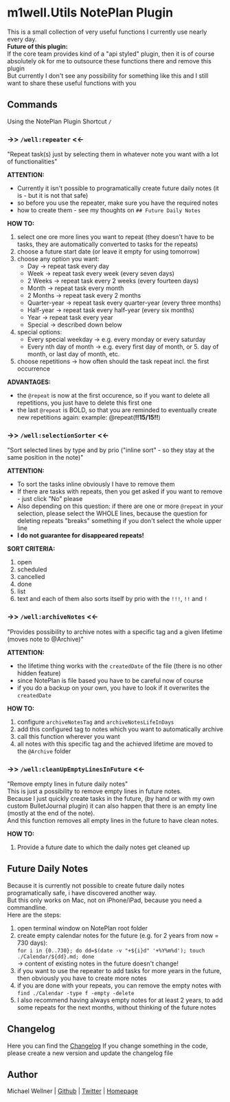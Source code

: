 # m1well.Utils NotePlan Plugin
This is a small collection of very useful functions I currently use nearly every day.  
**Future of this plugin:**  
If the core team provides kind of a "api styled" plugin, then it is of course absolutely ok for me to outsource these functions there and remove this plugin  
But currently I don't see any possibility for something like this and I still want to share these useful functions with you

## Commands
Using the NotePlan Plugin Shortcut `/`

### ->> `/well:repeater` <<-
"Repeat task(s) just by selecting them in whatever note you want with a lot of functionalities"  

**ATTENTION:**
- Currently it isn't possible to programatically create future daily notes (it is - but it is not that safe)
- so before you use the repeater, make sure you have the required notes
- how to create them - see my thoughts on `## Future Daily Notes`

**HOW TO:**
1. select one ore more lines you want to repeat (they doesn't have to be tasks, they are automatically converted to tasks for the repeats)
2. choose a future start date (or leave it empty for using tomorrow)
3. choose any option you want:
   - Day -> repeat task every day
   - Week -> repeat task every week (every seven days)
   - 2 Weeks -> repeat task every 2 weeks (every fourteen days)
   - Month -> repeat task every month
   - 2 Months -> repeat task every 2 months
   - Quarter-year -> repeat task every quarter-year (every three months)
   - Half-year -> repeat task every half-year (every six months)
   - Year -> repeat task every year
   - Special -> described down below
4. special options:
   - Every special weekday -> e.g. every monday or every saturday
   - Every nth day of month -> e.g. every first day of month, or 5. day of month, or last day of month, etc.
5. choose repetitions -> how often should the task repeat incl. the first occurrence

**ADVANTAGES:**
- the `@repeat` is now at the first occurence, so if you want to delete all repetitions, you just have to delete this first one
- the last `@repeat` is BOLD, so that you are reminded to eventually create new repetitions again: example: @repeat(**!!15/15!!**)

### ->> `/well:selectionSorter` <<-
"Sort selected lines by type and by prio ("inline sort" - so they stay at the same position in the note)"  

**ATTENTION:**
- To sort the tasks inline obviously I have to remove them
- If there are tasks with repeats, then you get asked if you want to remove - just click "No" please 
- Also depending on this question: if there are one or more `@repeat` in your selection, please select the WHOLE lines, because the question for deleting repeats "breaks" something if you don't select the whole upper line
- **I do not guarantee for disappeared repeats!**  

**SORT CRITERIA:**
1. open
2. scheduled
3. cancelled
4. done
5. list
6. text
and each of them also sorts itself by prio with the `!!!`, `!!` and `!`

### ->> `/well:archiveNotes` <<-
"Provides possibility to archive notes with a specific tag and a given lifetime (moves note to @Archive)"  

**ATTENTION:**
- the lifetime thing works with the `createdDate` of the file (there is no other hidden feature)
- since NotePlan is file based you have to be careful now of course
- if you do a backup on your own, you have to look if it overwrites the `createdDate`

**HOW TO:**
1. configure `archiveNotesTag` and `archiveNotesLifeInDays`
2. add this configured tag to notes which you want to automatically archive
3. call this function wherever you want
4. all notes with this specific tag and the achieved lifetime are moved to the `@Archive` folder

### ->> `/well:cleanUpEmptyLinesInFuture` <<-
"Remove empty lines in future daily notes"  
This is just a possibility to remove empty lines in future notes.  
Because I just quickly create tasks in the future, (by hand or with my own custom BulletJournal plugin) it can also happen that there is an empty line (mostly at the end of the note).  
And this function removes all empty lines in the future to have clean notes.  

**HOW TO:**
1. Provide a future date to which the daily notes get cleaned up

## Future Daily Notes
Because it is currently not possible to create future daily notes programatically safe, i have discovered another way.  
But this only works on Mac, not on iPhone/iPad, because you need a commandline.  
Here are the steps:
1. open terminal window on NotePlan root folder
2. create empty calendar notes for the future (e.g. for 2 years from now = 730 days):  
   `for i in {0..730}; do dd=$(date -v "+${i}d" '+%Y%m%d'); touch ./Calendar/${dd}.md; done`  
   -> content of existing notes in the future doesn't change!
3. if you want to use the repeater to add tasks for more years in the future, then obviously you have to create more notes
4. if you are done with your repeats, you can remove the empty notes with `find ./Calendar -type f -empty -delete`
5. I also recommend having always empty notes for at least 2 years, to add some repeats for the next months, without thinking of the future notes

## Changelog
Here you can find the [Changelog](./CHANGELOG.md)
If you change something in the code, please create a new version and update the changelog file

## Author
Michael Wellner | [Github](https://github.com/m1well) | [Twitter](https://twitter.com/m1well) | [Homepage](https://m1well.com)
